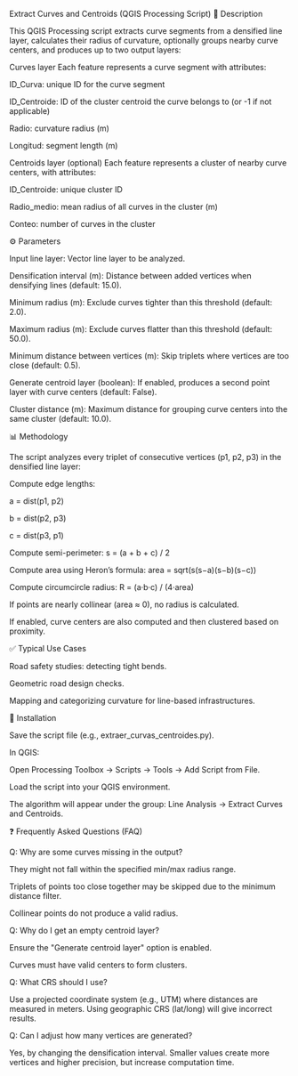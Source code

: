 Extract Curves and Centroids (QGIS Processing Script)
📌 Description

This QGIS Processing script extracts curve segments from a densified line layer, calculates their radius of curvature, optionally groups nearby curve centers, and produces up to two output layers:

Curves layer
Each feature represents a curve segment with attributes:

ID_Curva: unique ID for the curve segment

ID_Centroide: ID of the cluster centroid the curve belongs to (or -1 if not applicable)

Radio: curvature radius (m)

Longitud: segment length (m)

Centroids layer (optional)
Each feature represents a cluster of nearby curve centers, with attributes:

ID_Centroide: unique cluster ID

Radio_medio: mean radius of all curves in the cluster (m)

Conteo: number of curves in the cluster

⚙️ Parameters

Input line layer: Vector line layer to be analyzed.

Densification interval (m): Distance between added vertices when densifying lines (default: 15.0).

Minimum radius (m): Exclude curves tighter than this threshold (default: 2.0).

Maximum radius (m): Exclude curves flatter than this threshold (default: 50.0).

Minimum distance between vertices (m): Skip triplets where vertices are too close (default: 0.5).

Generate centroid layer (boolean): If enabled, produces a second point layer with curve centers (default: False).

Cluster distance (m): Maximum distance for grouping curve centers into the same cluster (default: 10.0).

📊 Methodology

The script analyzes every triplet of consecutive vertices (p1, p2, p3) in the densified line layer:

Compute edge lengths:

a = dist(p1, p2)

b = dist(p2, p3)

c = dist(p3, p1)

Compute semi-perimeter: s = (a + b + c) / 2

Compute area using Heron’s formula: area = sqrt(s(s−a)(s−b)(s−c))

Compute circumcircle radius: R = (a·b·c) / (4·area)

If points are nearly collinear (area ≈ 0), no radius is calculated.

If enabled, curve centers are also computed and then clustered based on proximity.

✅ Typical Use Cases

Road safety studies: detecting tight bends.

Geometric road design checks.

Mapping and categorizing curvature for line-based infrastructures.

🚀 Installation

Save the script file (e.g., extraer_curvas_centroides.py).

In QGIS:

Open Processing Toolbox → Scripts → Tools → Add Script from File.

Load the script into your QGIS environment.

The algorithm will appear under the group: Line Analysis → Extract Curves and Centroids.

❓ Frequently Asked Questions (FAQ)

Q: Why are some curves missing in the output?

They might not fall within the specified min/max radius range.

Triplets of points too close together may be skipped due to the minimum distance filter.

Collinear points do not produce a valid radius.

Q: Why do I get an empty centroid layer?

Ensure the "Generate centroid layer" option is enabled.

Curves must have valid centers to form clusters.

Q: What CRS should I use?

Use a projected coordinate system (e.g., UTM) where distances are measured in meters. Using geographic CRS (lat/long) will give incorrect results.

Q: Can I adjust how many vertices are generated?

Yes, by changing the densification interval. Smaller values create more vertices and higher precision, but increase computation time.
